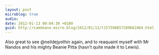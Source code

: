 ```yaml
---
layout: post
microblog: true
audio: 
date: 2012-01-13 00:04:30 +0100
guid: http://samdeane.micro.blog/2012/01/12/t157598857289662464.html
---
```

Also great to see @neildejyothin again, and to reaquaint myself with Mr Nandos and his mighty Beanie Pitta (hasn’t quite made it to Lewis).
